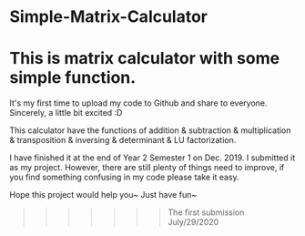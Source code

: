 # Simple-Matrix-Calculator

This is matrix calculator with some simple function.
=======
It's my first time to upload my code to Github and share to everyone. Sincerely, a little bit excited :D

This calculator have the functions of addition & subtraction & multiplication & transposition & inversing & determinant & LU factorization.

I have finished it at the end of Year 2 Semester 1 on Dec. 2019. I submitted it as my project. However, there are still plenty of things need to improve, if you find something confusing in my code please take it easy.

Hope this project would help you~
Just have fun~ 


>>>>>>> The first submission July/29/2020
